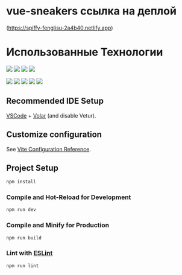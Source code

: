 # vue-sneakers ссылка на деплой
 
(https://spiffy-fenglisu-2a4b40.netlify.app)

# Использованные Технологии
<img src="https://img.shields.io/badge/VUEJS-000?style=for-the-badge&logo=vuetify&logoColor=4FC08D"/> <img src="https://img.shields.io/badge/VUERouter-000?style=for-the-badge&logo=vuetify&logoColor=4FC08D"/> <img src="https://img.shields.io/badge/Vite-000?style=for-the-badge&logo=vite&logoColor=646CFF"/> <img src="https://img.shields.io/badge/tailwindcss-000?style=for-the-badge&logo=tailwindcss&logoColor=06B6D4"/>

<img src="https://img.shields.io/badge/AutoAnimatePlugin-000?style=for-the-badge&logo=&="/> <img src="https://img.shields.io/badge/debounce-000?style=for-the-badge&logo=dash&logoColor=008DE4"/> <img src="https://img.shields.io/badge/Axios-000?style=for-the-badge&logo=axios&logoColor=5A29E4"/> <img src="https://img.shields.io/badge/npm-000?style=for-the-badge&logo=npm&logoColor=CB3837"/> <img src="https://img.shields.io/badge/git-000?style=for-the-badge&logo=git&logoColor=F05032"/>

## Recommended IDE Setup

[VSCode](https://code.visualstudio.com/) + [Volar](https://marketplace.visualstudio.com/items?itemName=Vue.volar) (and disable Vetur).

## Customize configuration

See [Vite Configuration Reference](https://vitejs.dev/config/).

## Project Setup

```sh
npm install
```

### Compile and Hot-Reload for Development

```sh
npm run dev
```

### Compile and Minify for Production

```sh
npm run build
```

### Lint with [ESLint](https://eslint.org/)

```sh
npm run lint
```
